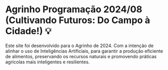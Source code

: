 # Agrinho Programação 2024/08 (Cultivando Futuros: Do Campo à Cidade!) 💡

Este site foi desenvolvido para o Agrinho de 2024. Com a intenção de alinhar o uso de Inteligências Artificiais, para garantir a produção eficiente de alimentos, preservando os recursos naturais e promovendo práticas agrícolas mais inteligentes e resilientes.
